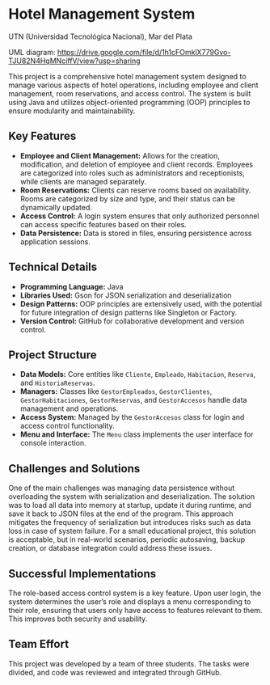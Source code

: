 # Hotel Management System

UTN (Universidad Tecnológica Nacional), Mar del Plata

UML diagram: https://drive.google.com/file/d/1h1cFOmklX779Gvo-TJU82N4HqMNciffV/view?usp=sharing

This project is a comprehensive hotel management system designed to manage various aspects of hotel operations, including employee and client management, room reservations, and access control. The system is built using Java and utilizes object-oriented programming (OOP) principles to ensure modularity and maintainability.

## Key Features

- **Employee and Client Management:** Allows for the creation, modification, and deletion of employee and client records. Employees are categorized into roles such as administrators and receptionists, while clients are managed separately.
- **Room Reservations:** Clients can reserve rooms based on availability. Rooms are categorized by size and type, and their status can be dynamically updated.
- **Access Control:** A login system ensures that only authorized personnel can access specific features based on their roles.
- **Data Persistence:** Data is stored in files, ensuring persistence across application sessions.

## Technical Details

- **Programming Language:** Java
- **Libraries Used:** Gson for JSON serialization and deserialization
- **Design Patterns:** OOP principles are extensively used, with the potential for future integration of design patterns like Singleton or Factory.
- **Version Control:** GitHub for collaborative development and version control.

## Project Structure

- **Data Models:** Core entities like `Cliente`, `Empleado`, `Habitacion`, `Reserva`, and `HistoriaReservas`.
- **Managers:** Classes like `GestorEmpleados`, `GestorClientes`, `GestorHabitaciones`, `GestorReservas`, and `GestorAccesos` handle data management and operations.
- **Access System:** Managed by the `GestorAccesos` class for login and access control functionality.
- **Menu and Interface:** The `Menu` class implements the user interface for console interaction.

## Challenges and Solutions

One of the main challenges was managing data persistence without overloading the system with serialization and deserialization. The solution was to load all data into memory at startup, update it during runtime, and save it back to JSON files at the end of the program. This approach mitigates the frequency of serialization but introduces risks such as data loss in case of system failure. For a small educational project, this solution is acceptable, but in real-world scenarios, periodic autosaving, backup creation, or database integration could address these issues.

## Successful Implementations

The role-based access control system is a key feature. Upon user login, the system determines the user’s role and displays a menu corresponding to their role, ensuring that users only have access to features relevant to them. This improves both security and usability.

## Team Effort

This project was developed by a team of three students. The tasks were divided, and code was reviewed and integrated through GitHub.
